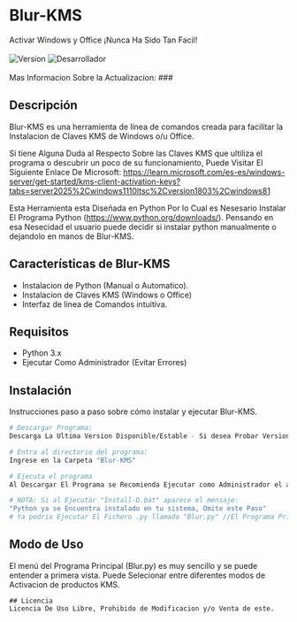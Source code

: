 # Blur-KMS
Activar Windows y Office ¡Nunca Ha Sido Tan Facil!<br></br>
![Version](https://img.shields.io/badge/version-1.5-blue)
![Desarrollador](https://img.shields.io/badge/NesAnTime-green)
<br></br>
Mas Informacion Sobre la Actualizacion: ###

## Descripción
Blur-KMS es una herramienta de línea de comandos creada para facilitar la Instalacion de Claves KMS de Windows o/u Office.

Si tiene Alguna Duda al Respecto Sobre las Claves KMS que ultiliza el programa o descubrir un poco de su funcionamiento, Puede Visitar El Siguiente Enlace De Microsoft: https://learn.microsoft.com/es-es/windows-server/get-started/kms-client-activation-keys?tabs=server2025%2Cwindows1110ltsc%2Cversion1803%2Cwindows81

Esta Herramienta esta Diseñada en Python Por lo Cual es Nesesario Instalar El Programa Python (https://www.python.org/downloads/). Pensando en esa Nesecidad el usuario puede decidir si instalar python manualmente o dejandolo en manos de Blur-KMS.

## Características de Blur-KMS

- Instalacion de Python (Manual o Automatico).
- Instalacion de Claves KMS (Windows o Office)
- Interfaz de linea de Comandos intuitiva.
  
## Requisitos

- Python 3.x
- Ejecutar Como Administrador (Evitar Errores)

## Instalación
Instrucciones paso a paso sobre cómo instalar y ejecutar Blur-KMS.
```bash
# Descargar Programa:
Descarga La Ultima Version Disponible/Estable - Si desea Probar Versiones Beta-Alfa descargue el ZIP. 

# Entra al directorio del programa:
Ingrese en la Carpeta "Blur-KMS"

# Ejecuta el programa
Al Descargar El Programa se Recomienda Ejecutar como Administrador el archivo .bat llamado "Install-D" y elegir la opcion de su preferencia.

# NOTA: Si al Ejecutar "Install-D.bat" aparece el mensaje: 
"Python ya se Encuentra instalado en tu sistema, Omite este Paso" 
# Ya podria Ejecutar El Fichero .py llamado "Blur.py" //El Programa Principal. De lo contrario debera instalar Python Elijiendo su opcion de instalacion.
```

## Modo de Uso
El menú del Programa Principal (Blur.py) es muy sencillo y se puede entender a primera vista. Puede Selecionar entre diferentes modos de Activacion de productos KMS.


```
## Licencia
Licencia De Uso Libre, Prohibido de Modificacion y/o Venta de este.
